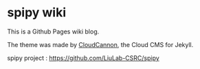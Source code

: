 # spipy wiki

This is a Github Pages wiki blog.

The theme was made by [CloudCannon](http://cloudcannon.com/), the Cloud CMS for Jekyll.

spipy project : <https://github.com/LiuLab-CSRC/spipy>